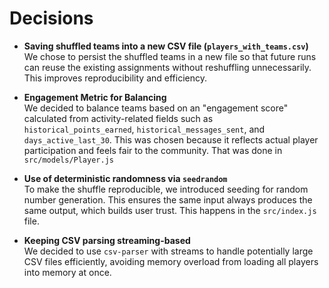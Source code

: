 # Decisions

- **Saving shuffled teams into a new CSV file (`players_with_teams.csv`)**  
  We chose to persist the shuffled teams in a new file so that future runs can reuse the existing assignments without reshuffling unnecessarily. This improves reproducibility and efficiency.

- **Engagement Metric for Balancing**  
  We decided to balance teams based on an "engagement score" calculated from activity-related fields such as `historical_points_earned`, `historical_messages_sent`, and `days_active_last_30`. This was chosen because it reflects actual player participation and feels fair to the community. That was done in `src/models/Player.js`

- **Use of deterministic randomness via `seedrandom`**  
  To make the shuffle reproducible, we introduced seeding for random number generation. This ensures the same input always produces the same output, which builds user trust. This happens in the `src/index.js` file.

- **Keeping CSV parsing streaming-based**  
  We decided to use `csv-parser` with streams to handle potentially large CSV files efficiently, avoiding memory overload from loading all players into memory at once.
